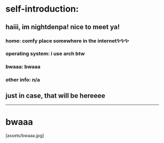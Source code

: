# self-introduction:

## haiii, im nightdenpa! nice to meet ya! 
### home: comfy place somewhere in the internet✨✨✨
### operating system: i use arch btw
### bwaaa: bwaaa
### other info: n/a

## just in case, that will be hereeee
---
# bwaaa
[assets/bwaaa.jpg]

<!--
**nightdenpa/nightdenpa** is a ✨ _special_ ✨ repository because its `README.md` (this file) appears on your GitHub profile.

Here are some ideas to get you started:

- 🔭 I’m currently working on ...
- 🌱 I’m currently learning ...
- 👯 I’m looking to collaborate on ...
- 🤔 I’m looking for help with ...
- 💬 Ask me about ...
- 📫 How to reach me: ...
- 😄 Pronouns: ...
- ⚡ Fun fact: ...
-->
